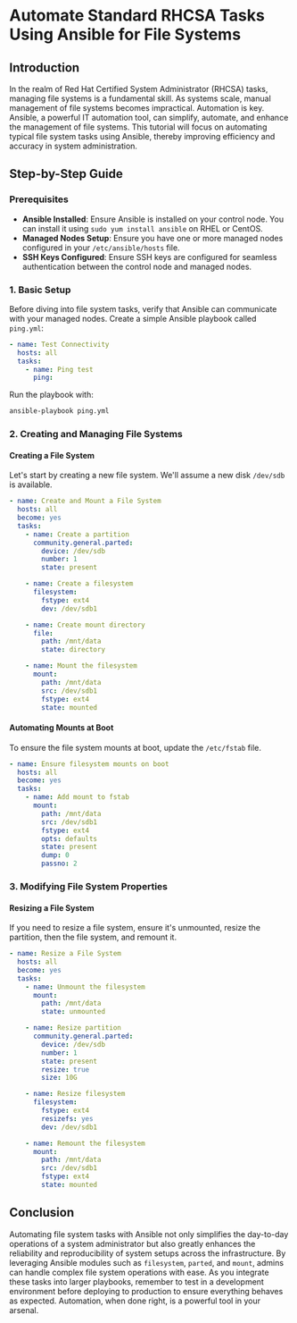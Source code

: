 # Automate Standard RHCSA Tasks Using Ansible for File Systems

## Introduction
In the realm of Red Hat Certified System Administrator (RHCSA) tasks, managing file systems is a fundamental skill. As systems scale, manual management of file systems becomes impractical. Automation is key. Ansible, a powerful IT automation tool, can simplify, automate, and enhance the management of file systems. This tutorial will focus on automating typical file system tasks using Ansible, thereby improving efficiency and accuracy in system administration.

## Step-by-Step Guide

### Prerequisites
- **Ansible Installed**: Ensure Ansible is installed on your control node. You can install it using `sudo yum install ansible` on RHEL or CentOS.
- **Managed Nodes Setup**: Ensure you have one or more managed nodes configured in your `/etc/ansible/hosts` file.
- **SSH Keys Configured**: Ensure SSH keys are configured for seamless authentication between the control node and managed nodes.

### 1. Basic Setup
Before diving into file system tasks, verify that Ansible can communicate with your managed nodes. Create a simple Ansible playbook called `ping.yml`:

```yaml
- name: Test Connectivity
  hosts: all
  tasks:
    - name: Ping test
      ping:
```

Run the playbook with:
```bash
ansible-playbook ping.yml
```

### 2. Creating and Managing File Systems

#### Creating a File System
Let's start by creating a new file system. We'll assume a new disk `/dev/sdb` is available.

```yaml
- name: Create and Mount a File System
  hosts: all
  become: yes
  tasks:
    - name: Create a partition
      community.general.parted:
        device: /dev/sdb
        number: 1
        state: present

    - name: Create a filesystem
      filesystem:
        fstype: ext4
        dev: /dev/sdb1

    - name: Create mount directory
      file:
        path: /mnt/data
        state: directory

    - name: Mount the filesystem
      mount:
        path: /mnt/data
        src: /dev/sdb1
        fstype: ext4
        state: mounted
```

#### Automating Mounts at Boot
To ensure the file system mounts at boot, update the `/etc/fstab` file.

```yaml
- name: Ensure filesystem mounts on boot
  hosts: all
  become: yes
  tasks:
    - name: Add mount to fstab
      mount:
        path: /mnt/data
        src: /dev/sdb1
        fstype: ext4
        opts: defaults
        state: present
        dump: 0
        passno: 2
```

### 3. Modifying File System Properties

#### Resizing a File System
If you need to resize a file system, ensure it's unmounted, resize the partition, then the file system, and remount it.

```yaml
- name: Resize a File System
  hosts: all
  become: yes
  tasks:
    - name: Unmount the filesystem
      mount:
        path: /mnt/data
        state: unmounted

    - name: Resize partition
      community.general.parted:
        device: /dev/sdb
        number: 1
        state: present
        resize: true
        size: 10G

    - name: Resize filesystem
      filesystem:
        fstype: ext4
        resizefs: yes
        dev: /dev/sdb1

    - name: Remount the filesystem
      mount:
        path: /mnt/data
        src: /dev/sdb1
        fstype: ext4
        state: mounted
```

## Conclusion
Automating file system tasks with Ansible not only simplifies the day-to-day operations of a system administrator but also greatly enhances the reliability and reproducibility of system setups across the infrastructure. By leveraging Ansible modules such as `filesystem`, `parted`, and `mount`, admins can handle complex file system operations with ease. As you integrate these tasks into larger playbooks, remember to test in a development environment before deploying to production to ensure everything behaves as expected. Automation, when done right, is a powerful tool in your arsenal.